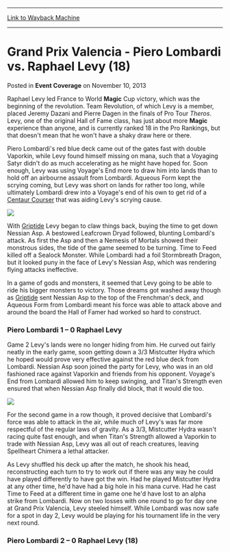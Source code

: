 
---
[Link to Wayback Machine](https://web.archive.org/web/20211024154046/https://magic.wizards.com/en/articles/archive/event-coverage/grand-prix-valencia-piero-lombardi-vs-raphael-levy-18-2013-11-10)

[_metadata_:description]:- "Raphael Levy led France to World Magic Cup victory, which was the beginning of the revolution. Team Revolution, of which Levy is a member, placed Jeremy Dazani and Pierre Dagen in the finals of Pro Tour Theros. Levy, one of the original Hall of Fame class, has just about more Magic experience than anyone, and is currently ranked 18 in the Pro Rankings, but that doesn't mean"
[_metadata_:generator]:- "Drupal 7 (http://drupal.org)"
[_metadata_:node]:- "116614"
[_metadata_:publish_date]:- "2013-11-10"
[_metadata_:source]:- "div-main-content"
[_metadata_:title]:- "Grand Prix Valencia - Piero Lombardi vs. Raphael Levy (18)"
[_metadata_:wayback_capture_timestamp]:- "2021-10-24 15:40:46"
[_metadata_:wayback_raw_url]:- "https://web.archive.org/web/20211024154046id_/https://magic.wizards.com/en/articles/archive/event-coverage/grand-prix-valencia-piero-lombardi-vs-raphael-levy-18-2013-11-10"
[_metadata_:wayback_url]:- "https://magic.wizards.com/en/articles/archive/event-coverage/grand-prix-valencia-piero-lombardi-vs-raphael-levy-18-2013-11-10"
---


Grand Prix Valencia - Piero Lombardi vs. Raphael Levy (18)
==========================================================



 Posted in **Event Coverage**
 on November 10, 2013 










Raphael Levy led France to World **Magic** Cup victory, which was the beginning of the revolution. Team Revolution, of which Levy is a member, placed Jeremy Dazani and Pierre Dagen in the finals of Pro Tour *Theros*. Levy, one of the original Hall of Fame class, has just about more **Magic** experience than anyone, and is currently ranked 18 in the Pro Rankings, but that doesn't mean that he won't have a shaky draw here or there.


Piero Lombardi's red blue deck came out of the gates fast with double Vaporkin, while Levy found himself missing on mana, such that a Voyaging Satyr didn't do as much accelerating as he might have hoped for. Soon enough, Levy was using Voyage's End more to draw him into lands than to hold off an airbourne assault from Lombardi. Aqueous Form kept the scrying coming, but Levy was short on lands for rather too long, while ultimately Lombardi drew into a Voyage's end of his own to get rid of a [Centaur Courser](https://gatherer.wizards.com/Pages/Card/Details.aspx?name=Centaur+Courser) that was aiding Levy's scrying cause.


![](https://media.wizards.com/legacy/mtg/images/daily/events/gpval13/r8_lombardi.jpg)


With [Griptide](https://gatherer.wizards.com/Pages/Card/Details.aspx?name=Griptide) Levy began to claw things back, buying the time to get down Nessian Asp. A bestowed Leafcrown Dryad followed, blunting Lombardi's attack. As first the Asp and then a Nemesis of Mortals showed their monstrous sides, the tide of the game seemed to be turning. Time to Feed killed off a Sealock Monster. While Lombardi had a foil Stormbreath Dragon, but it looked puny in the face of Levy's Nessian Asp, which was rendering flying attacks ineffective.


In a game of gods and monsters, it seemed that Levy going to be able to ride his bigger monsters to victory. Those dreams got washed away though as [Griptide](https://gatherer.wizards.com/Pages/Card/Details.aspx?name=Griptide) sent Nessian Asp to the top of the Frenchman's deck, and Aqueous Form from Lombardi meant his force was able to attack above and around the board the Hall of Famer had worked so hard to construct.


### Piero Lombardi 1 – 0 Raphael Levy


Game 2 Levy's lands were no longer hiding from him. He curved out fairly neatly in the early game, soon getting down a 3/3 Mistcutter Hydra which he hoped would prove very effective against the red blue deck from Lombardi. Nessian Asp soon joined the party for Levy, who was in an old fashioned race against Vaporkin and friends from his opponent. Voyage's End from Lombardi allowed him to keep swinging, and Titan's Strength even ensured that when Nessian Asp finally did block, that it would die too. 


![](https://media.wizards.com/legacy/mtg/images/daily/events/gpval13/r8_levy.jpg)


For the second game in a row though, it proved decisive that Lombardi's force was able to attack in the air, while much of Levy's was far more respectful of the regular laws of gravity. As a 3/3, Mistcutter Hydra wasn't racing quite fast enough, and when Titan's Strength allowed a Vaporkin to trade with Nessian Asp, Levy was all out of reach creatures, leaving Spellheart Chimera a lethal attacker.


As Levy shuffled his deck up after the match, he shook his head, reconstructing each turn to try to work out if there was any way he could have played differently to have got the win. Had he played Mistcutter Hydra at any other time, he'd have had a big hole in his mana curve. Had he cast Time to Feed at a different time in game one he'd have lost to an alpha strike from Lombardi. Now on two losses with one round to go for day one at Grand Prix Valencia, Levy steeled himself. While Lombardi was now safe for a spot in day 2, Levy would be playing for his tournament life in the very next round.


### **Piero Lombardi 2 – 0 Raphael Levy (18)**







